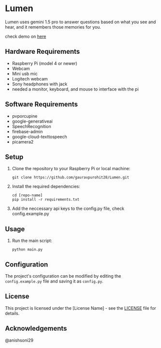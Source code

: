 # Lumen

Lumen uses gemini 1.5 pro to answer questions based on what you see and hear, and it remembers those memories for you.

check demo on [here](https://twitter.com/advaitpaliwal/status/1779697730526310521)

## Hardware Requirements

- Raspberry Pi (model 4 or newer)
- Webcam
- Mini usb mic
- Logitech webcam
- Sony headphones with jack
- needed a monitor, keyboard, and mouse to interface with the pi

## Software Requirements

- pvporcupine
- google-generativeai
- SpeechRecognition
- firebase-admin
- google-cloud-texttospeech
- picamera2

## Setup

1. Clone the repository to your Raspberry Pi or local machine:
   ```
   git clone https://github.com/gauravpurohit28/Lumen.git
   ```
2. Install the required dependencies:
   ```
   cd [repo-name]
   pip install -r requirements.txt
   ```
3. Add the neccessary api keys to the config.py file, check config.example.py

## Usage

1. Run the main script:
   ```
   python main.py
   ```

## Configuration

The project's configuration can be modified by editing the `config.example.py` file and saving it as `config.py`.

## License

This project is licensed under the [License Name] - see the [LICENSE](LICENSE) file for details.

## Acknowledgements

@anishsoni29
